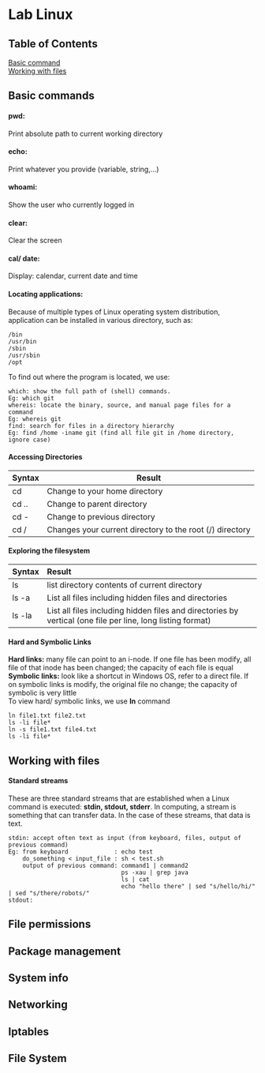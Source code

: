 # Lab Linux
## Table of Contents
[Basic command](#basic_command)  
[Working with files](#working_with_file)

<a id="basic_command"> </a> 

## Basic commands
#### **pwd:** 
Print absolute path to current working directory 
#### **echo:** 
Print whatever you provide (variable, string,...)
#### **whoami:** 
Show the user who currently logged in
#### **clear:** 
Clear the screen
#### **cal/ date:** 
Display: calendar, current date and time
#### **Locating applications:** 
Because of multiple types of Linux operating system distribution, application can be installed in various directory, such as: 
    
    /bin
    /usr/bin
    /sbin
    /usr/sbin
    /opt
To find out where the program is located, we use:  
    
    which: show the full path of (shell) commands.
    Eg: which git
    whereis: locate the binary, source, and manual page files for a command 
    Eg: whereis git
    find: search for files in a directory hierarchy
    Eg: find /home -iname git (find all file git in /home directory, ignore case) 
#### **Accessing Directories**
| Syntax      | Result                              |
| :---------- | ----------                          |
| cd          | Change to your home directory       |
| cd ..       | Change to parent directory          |
| cd -        | Change to previous directory        |
| cd /        | Changes your current directory to the root (/) directory        |
#### Exploring the filesystem
| Syntax      | Result                              |
| :---------- | :----------                         |
|ls           | list directory contents of current directory|
|ls -a        | List all files including hidden files and directories|
|ls -la       | List all files including hidden files and directories by vertical (one file per line, long listing format) |
#### **Hard and Symbolic Links**
**Hard links:**  many file can point to an i-node. If one file has been modify, all file of that inode has been changed; the capacity of each file is equal  
**Symbolic links:** look like a shortcut in Windows OS, refer to a direct file. If on symbolic links is modify, the original file no change; the capacity of symbolic is very little  
To view hard/ symbolic links, we use **ln** command   
   
    ln file1.txt file2.txt  
    ls -li file*  
    ln -s file1.txt file4.txt  
    ls -li file*  
<!-- <a id='working_with_file'> </a> -->
## Working with files
#### Standard streams
These are three standard streams that are established when a Linux command is executed: **stdin, stdout, stderr**. In computing, a stream is something that can transfer data. In the case of these streams, that data is text.
    
    stdin: accept often text as input (from keyboard, files, output of previous command)
    Eg: from keyboard             : echo test
        do_something < input_file : sh < test.sh
        output of previous command: command1 | command2 
                                    ps -xau | grep java
                                    ls | cat
                                    echo "hello there" | sed "s/hello/hi/" | sed "s/there/robots/"
    stdout: 
## File permissions
## Package management
## System info
## Networking
## Iptables
## File System

